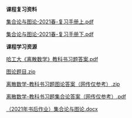 **课程复习资料**

[集合论与图论-2021春-复习手册上.pdf](https://gh.hitcs.cc/https://raw.githubusercontent.com/HIT-OpenCS/CS_Courses/main/公共课程/集合论与图论/课程复习资料/集合论与图论-2021春-复习手册上.pdf)

[集合论与图论-2021春-复习手册下.pdf](https://gh.hitcs.cc/https://raw.githubusercontent.com/HIT-OpenCS/CS_Courses/main/公共课程/集合论与图论/课程复习资料/集合论与图论-2021春-复习手册下.pdf)

**课程学习资源**

[哈工大《离散数学》教科书习题答案.pdf](https://gh.hitcs.cc/https://raw.githubusercontent.com/HIT-OpenCS/CS_Courses/main/公共课程/集合论与图论/课程学习资源/哈工大《离散数学》教科书习题答案.pdf)

[图论题目.zip](https://gh.hitcs.cc/https://raw.githubusercontent.com/HIT-OpenCS/CS_Courses/main/公共课程/集合论与图论/课程学习资源/图论题目.zip)

[离散数学-教科书习题图论答案（网传仅参考）.zip](https://gh.hitcs.cc/https://raw.githubusercontent.com/HIT-OpenCS/CS_Courses/main/公共课程/集合论与图论/课程学习资源/离散数学-教科书习题图论答案（网传仅参考）.zip)

[离散数学-教科书习题集合论答案（网传仅参考）.pdf](https://gh.hitcs.cc/https://raw.githubusercontent.com/HIT-OpenCS/CS_Courses/main/公共课程/集合论与图论/课程学习资源/离散数学-教科书习题集合论答案（网传仅参考）.pdf)

[（2021年书后作业）集合论与图论.docx](https://gh.hitcs.cc/https://raw.githubusercontent.com/HIT-OpenCS/CS_Courses/main/公共课程/集合论与图论/课程学习资源/（2021年书后作业）集合论与图论.docx)

